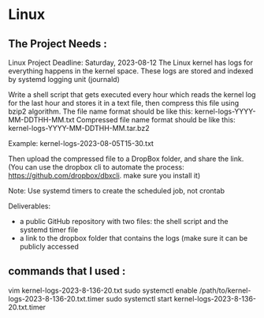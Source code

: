 # Linux
## The Project Needs  :
Linux Project
Deadline: Saturday, 2023-08-12
The Linux kernel has logs for everything happens in the kernel space. These logs are stored and indexed by systemd logging unit (journald)

Write a shell script that gets executed every hour which reads the kernel log for the last hour and stores it in a text file,  then compress this file using bzip2 algorithm.
The file name format should be like this:
kernel-logs-YYYY-MM-DDTHH-MM.txt
Compressed file name format should be like this:
kernel-logs-YYYY-MM-DDTHH-MM.tar.bz2

Example: kernel-logs-2023-08-05T15-30.txt

Then upload the compressed file to a DropBox folder, and share the link. (You can use the dropbox cli to automate the process: https://github.com/dropbox/dbxcli. make sure you install it)

Note: Use systemd timers to create the scheduled job, not crontab 

Deliverables:
- a public GitHub repository with two files: the shell script and the systemd timer file
- a link to the dropbox folder that contains the logs (make sure it can be publicly accessed
## commands that I used :
vim kernel-logs-2023-8-136-20.txt
sudo systemctl enable /path/to/kernel-logs-2023-8-136-20.txt.timer
sudo systemctl start kernel-logs-2023-8-136-20.txt.timer
